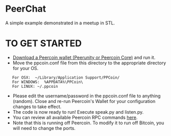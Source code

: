 # PeerChat
A simple example demonstrated in a meetup in STL.

# TO GET STARTED
 - [Download a Peercoin wallet (Peerunity or Peercoin Core)](http://peercoin.net/wallet) and run it.
 - Move the ppcoin.conf file from this directory to the appropriate directory for your OS.
 ```
    For OSX:  ~/Library/Application Support/PPCoin/
    For WINDOWS:  %APPDATA%\PPCoin\
    For LINUX: ~/.ppcoin
 ```
 - Please edit the username/password in the ppcoin.conf file to anything (random). Close and re-run Peercoin's Wallet for your configuration changes to take effect.
 - The code is now ready to run! Execute speak.py and listen.py.
 - You can review all available Peercoin RPC commands [here](https://en.bitcoin.it/wiki/Original_Bitcoin_client/API_calls_list).
 - Note that this is running off Peercoin. To modify it to run off Bitcoin, you will need to change the ports.